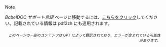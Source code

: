 > [!NOTE]
> *BabelDOC サポート言語* ページに移動するには、[こちらをクリック](https://funstory-ai.github.io/BabelDOC/supported_languages/)してください。記載されている情報は pdf2zh にも適用されます。

<div align="right"> 
<h6><small>このページの一部のコンテンツは GPT によって翻訳されており、エラーが含まれている可能性があります。</small></h6>